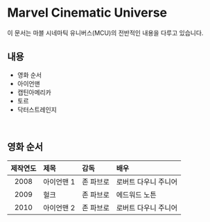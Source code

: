 # Marvel Cinematic Universe
이 문서는 마블 시네마틱 유니버스(MCU)의 전반적인 내용을 다루고 있습니다.

## 내용
- 영화 순서
- 아이언맨
- 캡틴아메리카
- 토르
- 닥터스트레인지

<br/>

## 영화 순서

| 제작연도 | 제목 | 감독 | 배우 |
|:-------:|:----|:-----|:-----|
| 2008 | 아이언맨 1 | 존 파브로 | 로버트 다우니 주니어 |
| 2009 | 헐크 | 존 파브로 | 에드워드 노튼 |
| 2010 | 아이언맨 2 | 존 파브로 | 로버트 다우니 주니어 |
